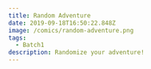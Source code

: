 ```yaml
---
title: Random Adventure
date: 2019-09-18T16:50:22.848Z
image: /comics/random-adventure.png
tags:
  - Batch1
description: Randomize your adventure!
---
```


